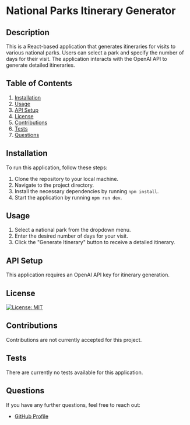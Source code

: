 # National Parks Itinerary Generator

## Description
This is a React-based application that generates itineraries for visits to various national parks. Users can select a park and specify the number of days for their visit. The application interacts with the OpenAI API to generate detailed itineraries.

## Table of Contents
1. [Installation](#installation)
2. [Usage](#usage)
3. [API Setup](#api-setup)
4. [License](#license)
5. [Contributions](#contributions)
6. [Tests](#tests)
7. [Questions](#questions)

## Installation
To run this application, follow these steps:

1. Clone the repository to your local machine.
2. Navigate to the project directory.
3. Install the necessary dependencies by running `npm install`.
4. Start the application by running `npm run dev`.

## Usage
1. Select a national park from the dropdown menu.
2. Enter the desired number of days for your visit.
3. Click the "Generate Itinerary" button to receive a detailed itinerary.

## API Setup
This application requires an OpenAI API key for itinerary generation. 

## License
[![License: MIT](https://img.shields.io/badge/License-MIT-yellow.svg)](https://opensource.org/licenses/MIT)

## Contributions
Contributions are not currently accepted for this project.

## Tests
There are currently no tests available for this application.

## Questions
If you have any further questions, feel free to reach out:

- [GitHub Profile](https://github.com/kwestbrook17)

